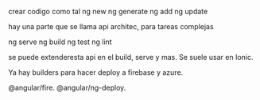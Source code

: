 crear codigo como tal
  ng new
  ng generate
  ng add
  ng update

hay una parte que se llama api architec, para tareas complejas

  ng serve
  ng build
  ng test
  ng lint

se puede extenderesta api en el build, serve y mas. Se suele usar en Ionic.  

Ya hay builders para hacer deploy a firebase y azure.

@angular/fire.
@angular/ng-deploy.
